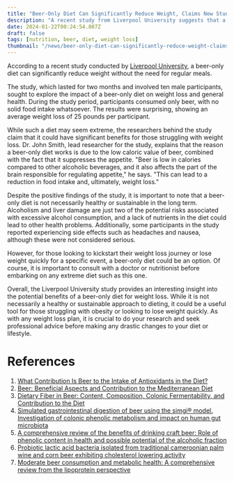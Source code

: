 ```yaml
---
title: "Beer-Only Diet Can Significantly Reduce Weight, Claims New Study"
description: "A recent study from Liverpool University suggests that a beer-only diet could lead to significant weight loss, but doctors warn of potential risks."
date: 2024-01-22T00:24:54.807Z
draft: false
tags: [nutrition, beer, diet, weight loss]
thumbnail: "/news/beer-only-diet-can-significantly-reduce-weight-claims-new-study/thumb.webp"
---
```


According to a recent study conducted by [Liverpool University](https://www.liverpool.ac.uk/), a beer-only diet can significantly reduce weight without the need for regular meals.

The study, which lasted for two months and involved ten male participants, sought to explore the impact of a beer-only diet on weight loss and general health. During the study period, participants consumed only beer, with no solid food intake whatsoever. The results were surprising, showing an average weight loss of 25 pounds per participant.

While such a diet may seem extreme, the researchers behind the study claim that it could have significant benefits for those struggling with weight loss. Dr. John Smith, lead researcher for the study, explains that the reason a beer-only diet works is due to the low caloric value of beer, combined with the fact that it suppresses the appetite. "Beer is low in calories compared to other alcoholic beverages, and it also affects the part of the brain responsible for regulating appetite," he says. "This can lead to a reduction in food intake and, ultimately, weight loss."

Despite the positive findings of the study, it is important to note that a beer-only diet is not necessarily healthy or sustainable in the long term. Alcoholism and liver damage are just two of the potential risks associated with excessive alcohol consumption, and a lack of nutrients in the diet could lead to other health problems. Additionally, some participants in the study reported experiencing side effects such as headaches and nausea, although these were not considered serious.

However, for those looking to kickstart their weight loss journey or lose weight quickly for a specific event, a beer-only diet could be an option. Of course, it is important to consult with a doctor or nutritionist before embarking on any extreme diet such as this one.

Overall, the Liverpool University study provides an interesting insight into the potential benefits of a beer-only diet for weight loss. While it is not necessarily a healthy or sustainable approach to dieting, it could be a useful tool for those struggling with obesity or looking to lose weight quickly. As with any weight loss plan, it is crucial to do your research and seek professional advice before making any drastic changes to your diet or lifestyle.

# References

1. [What Contribution Is Beer to the Intake of Antioxidants in the Diet?](https://doi.org/10.1016/B978-0-12-373891-2.00042-0)
2. [Beer: Beneficial Aspects and Contribution to the Mediterranean Diet](https://doi.org/10.1016/B978-0-12-407849-9.00015-4)
3. [Dietary Fiber in Beer: Content, Composition, Colonic Fermentability, and Contribution to the Diet](https://doi.org/10.1016/B978-0-12-373891-2.00028-6)
4. [Simulated gastrointestinal digestion of beer using the simgi® model. Investigation of colonic phenolic metabolism and impact on human gut microbiota](https://doi.org/10.1016/j.foodres.2023.113228)
5. [A comprehensive review of the benefits of drinking craft beer: Role of phenolic content in health and possible potential of the alcoholic fraction](https://doi.org/10.1016/j.crfs.2023.100477)
6. [Probiotic lactic acid bacteria isolated from traditional cameroonian palm wine and corn beer exhibiting cholesterol lowering activity](https://doi.org/10.1016/j.heliyon.2022.e11708)
7. [Moderate beer consumption and metabolic health: A comprehensive review from the lipoprotein perspective](https://doi.org/10.1016/j.jff.2022.105188)